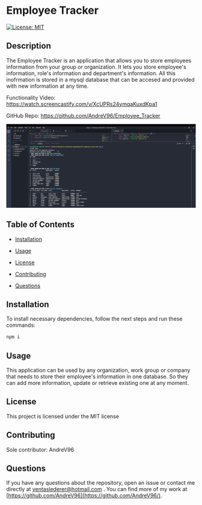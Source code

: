# Employee Tracker
[![License: MIT](https://img.shields.io/badge/License-MIT-yellow.svg)](https://opensource.org/licenses/MIT)

## Description

The Employee Tracker is an application that allows you to store employees information from your group or organization. It lets you store employee's information, role's information and department's information. All this inofrmation is stored in a mysql database that can be accesed and provided with new information at any time.

Functionality Video: https://watch.screencastify.com/v/XcUPRs24ymqaKuxdKpa1

GitHub Repo: https://github.com/AndreV96/Employee_Tracker

![Terminal Screenshot](/img/website_deployed.PNG)

## Table of Contents 

- [Installation](#installation)

- [Usage](#usage)

- [License](#license)

- [Contributing](#contributing)

- [Questions](#questions)

## Installation

To install necessary dependencies, follow the next steps and run these commands:

```bash
npm i
```

## Usage

This application can be used by any organization, work group or company that needs to store their employee's information in one database. So they can add more information, update or retrieve existing one at any moment.

## License

This project is licensed under the MIT license

## Contributing

Sole contributor: AndreV96

## Questions

If you have any questions about the repository, open an issue or contact me directly at ventaslederer@hotmail.com . You can find more of my work at [https://github.com/AndreV96](https://github.com/AndreV96/).

